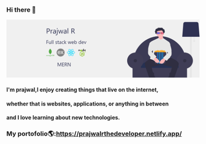 ### Hi there 👋
<img src="https://github.com/prajwalr308/prajwalr308/blob/master/banner_lg.png"></img>





#### I'm prajwal,I enjoy creating things that live on the internet,
#### whether that is websites, applications, or anything in between 
#### and I love learning about new technologies.


### My portofolio🌎:https://prajwalrthedeveloper.netlify.app/
<!--
**prajwalr308/prajwalr308** is a ✨ _special_ ✨ repository because its `README.md` (this file) appears on your GitHub profile.

Here are some ideas to get you started:

- 🔭 I’m currently working on ...
- 🌱 I’m currently learning ...
- 👯 I’m looking to collaborate on ...
- 🤔 I’m looking for help with ...
- 💬 Ask me about ...
- 📫 How to reach me: ...
- 😄 Pronouns: ...
- ⚡ Fun fact: ...
-->
